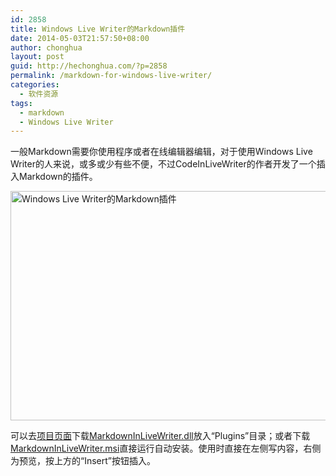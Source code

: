 ```yaml
---
id: 2858
title: Windows Live Writer的Markdown插件
date: 2014-05-03T21:57:50+08:00
author: chonghua
layout: post
guid: http://hechonghua.com/?p=2858
permalink: /markdown-for-windows-live-writer/
categories:
  - 软件资源
tags:
  - markdown
  - Windows Live Writer
---
```

一般Markdown需要你使用程序或者在线编辑器编辑，对于使用Windows Live Writer的人来说，或多或少有些不便，不过CodeInLiveWriter的作者开发了一个插入Markdown的插件。

<!--more-->

<img src="https://raw.github.com/fresky/MarkdownInLiveWriter/master/screenshot.png" width="600" height="367" alt="Windows Live Writer的Markdown插件" /> 

可以去<a href="https://github.com/fresky/MarkdownInLiveWriter" target="_blank">项目页面</a>下载<a href="https://github.com/fresky/MarkdownInLiveWriter/raw/master/MarkdownInLiveWriter.dll" target="_blank">MarkdownInLiveWriter.dll</a>放入“Plugins”目录；或者下载<a href="https://github.com/fresky/MarkdownInLiveWriter/raw/master/MarkdownInLiveWriter.msi" target="_blank">MarkdownInLiveWriter.msi</a>直接运行自动安装。使用时直接在左侧写内容，右侧为预览，按上方的“Insert”按钮插入。